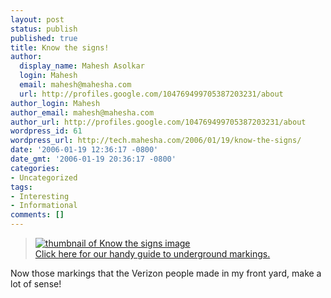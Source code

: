 ```yaml
---
layout: post
status: publish
published: true
title: Know the signs!
author:
  display_name: Mahesh Asolkar
  login: Mahesh
  email: mahesh@mahesha.com
  url: http://profiles.google.com/104769499705387203231/about
author_login: Mahesh
author_email: mahesh@mahesha.com
author_url: http://profiles.google.com/104769499705387203231/about
wordpress_id: 61
wordpress_url: http://tech.mahesha.com/2006/01/19/know-the-signs/
date: '2006-01-19 12:36:17 -0800'
date_gmt: '2006-01-19 20:36:17 -0800'
categories:
- Uncategorized
tags:
- Interesting
- Informational
comments: []
---
```

<blockquote><a href="http://www.wired.com/news/technology/gallery/1,70040,2.html"><img src="http://ly.lygo.com/ly/wired/news/images/thumb/infograph_t.gif" title="Know the signs - wired.com" alt="thumbnail of Know the signs image"/><br />
Click here for our handy guide to underground markings.</a>
</p></blockquote>
<p>Now those markings that the Verizon people made in my front yard, make a lot of sense!</p>

